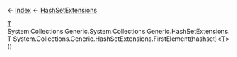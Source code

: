 ← [Index](Api-Index) ← [HashSetExtensions](System.Collections.Generic.HashSetExtensions)

[T]() System.Collections.Generic.System.Collections.Generic.HashSetExtensions.T System.Collections.Generic.HashSetExtensions.FirstElement<T>(hashset)<[T]()>()